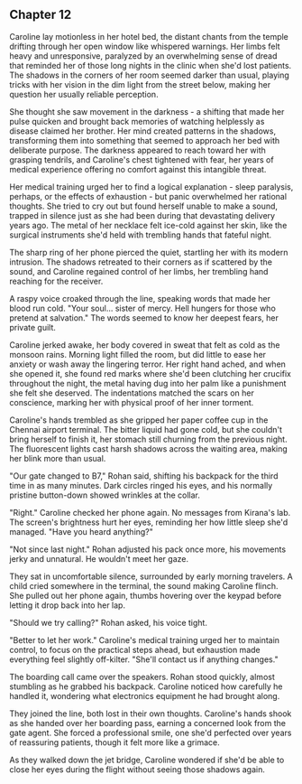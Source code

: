 ## Chapter 12

Caroline lay motionless in her hotel bed, the distant chants from the temple drifting through her open window like whispered warnings. Her limbs felt heavy and unresponsive, paralyzed by an overwhelming sense of dread that reminded her of those long nights in the clinic when she'd lost patients. The shadows in the corners of her room seemed darker than usual, playing tricks with her vision in the dim light from the street below, making her question her usually reliable perception.

She thought she saw movement in the darkness - a shifting that made her pulse quicken and brought back memories of watching helplessly as disease claimed her brother. Her mind created patterns in the shadows, transforming them into something that seemed to approach her bed with deliberate purpose. The darkness appeared to reach toward her with grasping tendrils, and Caroline's chest tightened with fear, her years of medical experience offering no comfort against this intangible threat.

Her medical training urged her to find a logical explanation - sleep paralysis, perhaps, or the effects of exhaustion - but panic overwhelmed her rational thoughts. She tried to cry out but found herself unable to make a sound, trapped in silence just as she had been during that devastating delivery years ago. The metal of her necklace felt ice-cold against her skin, like the surgical instruments she'd held with trembling hands that fateful night.

The sharp ring of her phone pierced the quiet, startling her with its modern intrusion. The shadows retreated to their corners as if scattered by the sound, and Caroline regained control of her limbs, her trembling hand reaching for the receiver.

A raspy voice croaked through the line, speaking words that made her blood run cold. "Your soul... sister of mercy. Hell hungers for those who pretend at salvation." The words seemed to know her deepest fears, her private guilt.

Caroline jerked awake, her body covered in sweat that felt as cold as the monsoon rains. Morning light filled the room, but did little to ease her anxiety or wash away the lingering terror. Her right hand ached, and when she opened it, she found red marks where she'd been clutching her crucifix throughout the night, the metal having dug into her palm like a punishment she felt she deserved. The indentations matched the scars on her conscience, marking her with physical proof of her inner torment.

Caroline's hands trembled as she gripped her paper coffee cup in the Chennai airport terminal. The bitter liquid had gone cold, but she couldn't bring herself to finish it, her stomach still churning from the previous night. The fluorescent lights cast harsh shadows across the waiting area, making her blink more than usual.

"Our gate changed to B7," Rohan said, shifting his backpack for the third time in as many minutes. Dark circles ringed his eyes, and his normally pristine button-down showed wrinkles at the collar.

"Right." Caroline checked her phone again. No messages from Kirana's lab. The screen's brightness hurt her eyes, reminding her how little sleep she'd managed. "Have you heard anything?"

"Not since last night." Rohan adjusted his pack once more, his movements jerky and unnatural. He wouldn't meet her gaze.

They sat in uncomfortable silence, surrounded by early morning travelers. A child cried somewhere in the terminal, the sound making Caroline flinch. She pulled out her phone again, thumbs hovering over the keypad before letting it drop back into her lap.

"Should we try calling?" Rohan asked, his voice tight.

"Better to let her work." Caroline's medical training urged her to maintain control, to focus on the practical steps ahead, but exhaustion made everything feel slightly off-kilter. "She'll contact us if anything changes."

The boarding call came over the speakers. Rohan stood quickly, almost stumbling as he grabbed his backpack. Caroline noticed how carefully he handled it, wondering what electronics equipment he had brought along.

They joined the line, both lost in their own thoughts. Caroline's hands shook as she handed over her boarding pass, earning a concerned look from the gate agent. She forced a professional smile, one she'd perfected over years of reassuring patients, though it felt more like a grimace.

As they walked down the jet bridge, Caroline wondered if she'd be able to close her eyes during the flight without seeing those shadows again.
